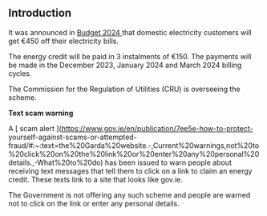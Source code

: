 ##  Introduction

It was announced in [ Budget 2024 ](/en/money-and-tax/budgets/budget-2024/)
that domestic electricity customers will get €450 off their electricity bills.

The energy credit will be paid in 3 instalments of €150. The payments will be
made in the December 2023, January 2024 and March 2024 billing cycles.

The Commission for the Regulation of Utilities (CRU) is overseeing the scheme.

**Text scam warning**

A [ scam alert ](https://www.gov.ie/en/publication/7ee5e-how-to-protect-
yourself-against-scams-or-attempted-
fraud/#:~:text=the%20Garda%20website.-,Current%20warnings,not%20to%20click%20on%20the%20link%20or%20enter%20any%20personal%20details.,-What%20to%20do)
has been issued to warn people about receiving text messages that tell them to
click on a link to claim an energy credit. These texts link to a site that
looks like gov.ie.

The Government is not offering any such scheme and people are warned not to
click on the link or enter any personal details.
